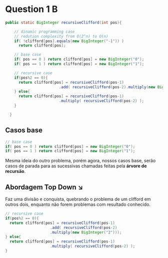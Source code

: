 # Question 1 B

```java
public static BigInteger recursiveClifford(int pos){

    // dinamic programming case
    // redution complexity from O(2^n) to O(n)
    if( !clifford[pos].equals(new BigInteger("-1")) )
      return clifford[pos];

    // base case
    if( pos == 0 ) return clifford[pos] = new BigInteger("0");
    if( pos == 1 ) return clifford[pos] = new BigInteger("1");

    // recursive case
    if(pos%2 == 0){
      return clifford[pos] = recursiveClifford(pos-1)
                        .add( recursiveClifford(pos-2).multiply(new BigInteger("2")));
    } else{
      return clifford[pos] = recursiveClifford(pos-1)
                        .multiply( recursiveClifford(pos-2) );
    }

  }
  ```

  ## Casos base

  ```java
  // base case
if( pos == 0 ) return clifford[pos] = new BigInteger("0");
if( pos == 1 ) return clifford[pos] = new BigInteger("1");
```

Mesma ideia do outro problema, porém agora, nossos casos base, serão casos de parada para as sucessivas chamadas feitas pela **árvore de recursão**.

## Abordagem Top Down ↘️

Faz uma divisão e conquista, quebrando o problema de um clifford em outros dois, enquanto não forem problemas com resultado conhecido.

```java
// recursive case
if(pos%2 == 0){
  return clifford[pos] = recursiveClifford(pos-1)
                    .add( recursiveClifford(pos-2)
                    .multiply(new BigInteger("2")));
} else{
  return clifford[pos] = recursiveClifford(pos-1)
                    .multiply( recursiveClifford(pos-2) );
}
```